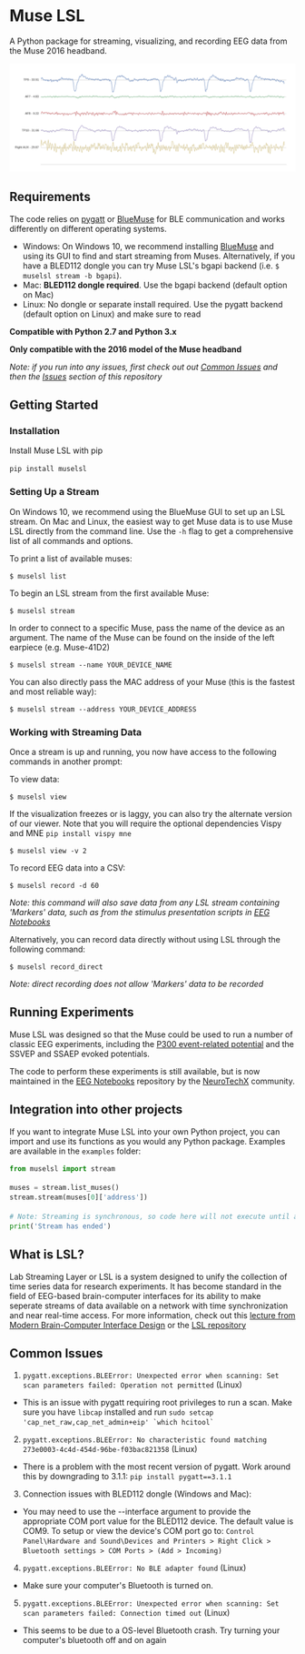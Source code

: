 # Muse LSL

A Python package for streaming, visualizing, and recording EEG data from the Muse 2016 headband.

![Blinks](blinks.png)

## Requirements

The code relies on [pygatt](https://github.com/peplin/pygatt) or [BlueMuse](https://github.com/kowalej/BlueMuse/tree/master/Dist) for BLE communication and works differently on different operating systems.

- Windows: On Windows 10, we recommend installing [BlueMuse](https://github.com/kowalej/BlueMuse/tree/master/Dist) and using its GUI to find and start streaming from Muses. Alternatively, if you have a BLED112 dongle you can try Muse LSL's bgapi backend (i.e. `$ muselsl stream -b bgapi`).
- Mac: __BLED112 dongle required__. Use the bgapi backend (default option on Mac)
- Linux: No dongle or separate install required. Use the pygatt backend (default option on Linux) and make sure to read

**Compatible with Python 2.7 and Python 3.x**
 
**Only compatible with the 2016 model of the Muse headband**

*Note: if you run into any issues, first check out out [Common Issues](#common-issues) and then the [Issues](https://github.com/alexandrebarachant/muse-lsl/issues) section of this repository*

## Getting Started

### Installation

Install Muse LSL with pip

`pip install muselsl`

### Setting Up a Stream

On Windows 10, we recommend using the BlueMuse GUI to set up an LSL stream. On Mac and Linux, the easiest way to get Muse data is to use Muse LSL directly from the command line. Use the `-h` flag to get a comprehensive list of all commands and options.

To print a list of available muses:

    $ muselsl list

To begin an LSL stream from the first available Muse:

    $ muselsl stream  

In order to connect to a specific Muse, pass the name of the device as an argument. The name of the Muse can be found on the inside of the left earpiece (e.g. Muse-41D2)

    $ muselsl stream --name YOUR_DEVICE_NAME

You can also directly pass the MAC address of your Muse (this is the fastest and most reliable way):

    $ muselsl stream --address YOUR_DEVICE_ADDRESS


### Working with Streaming Data

Once a stream is up and running, you now have access to the following commands in another prompt:

To view data:

    $ muselsl view

If the visualization freezes or is laggy, you can also try the alternate version of our viewer. Note that you will require the optional dependencies Vispy and MNE `pip install vispy mne`

    $ muselsl view -v 2

To record EEG data into a CSV:

    $ muselsl record -d 60  

*Note: this command will also save data from any LSL stream containing 'Markers' data, such as from the stimulus presentation scripts in [EEG Notebooks](https://github.com/neurotechx/eeg-notebooks)*

Alternatively, you can record data directly without using LSL through the following command:

    $ muselsl record_direct

*Note: direct recording does not allow 'Markers' data to be recorded*

## Running Experiments

Muse LSL was designed so that the Muse could be used to run a number of classic EEG experiments, including the [P300 event-related potential](http://alexandre.barachant.org/blog/2017/02/05/P300-with-muse.html) and the SSVEP and SSAEP evoked potentials.

The code to perform these experiments is still available, but is now maintained in the [EEG Notebooks](https://github.com/neurotechx/eeg-notebooks) repository by the [NeuroTechX](https://neurotechx.com) community.

## Integration into other projects

If you want to integrate Muse LSL into your own Python project, you can import and use its functions as you would any Python package. Examples are available in the `examples` folder:

```Python
from muselsl import stream

muses = stream.list_muses()
stream.stream(muses[0]['address'])

# Note: Streaming is synchronous, so code here will not execute until after the stream has been closed
print('Stream has ended')
```

## What is LSL?

Lab Streaming Layer or LSL is a system designed to unify the collection of time series data for research experiments. It has become standard in the field of EEG-based brain-computer interfaces for its ability to make seperate streams of data available on a network with time synchronization and near real-time access. For more information, check out this [lecture from Modern Brain-Computer Interface Design](https://www.youtube.com/watch?v=Y1at7yrcFW0) or the [LSL repository](https://github.com/sccn/labstreaminglayer)


## Common Issues

1. `pygatt.exceptions.BLEError: Unexpected error when scanning: Set scan parameters failed: Operation not permitted` (Linux)
 - This is an issue with pygatt requiring root privileges to run a scan. Make sure you have `libcap` installed and run ```sudo setcap 'cap_net_raw,cap_net_admin+eip' `which hcitool` ```


2. `pygatt.exceptions.BLEError: No characteristic found matching 273e0003-4c4d-454d-96be-f03bac821358` (Linux)
 - There is a problem with the most recent version of pygatt. Work around this by downgrading to 3.1.1: `pip install pygatt==3.1.1`
 
 
3. Connection issues with BLED112 dongle (Windows and Mac):
 - You may need to use the --interface argument to provide the appropriate COM port value for the BLED112 device. The default value is COM9. To setup or view the device's COM port go to:
 `Control Panel\Hardware and Sound\Devices and Printers > Right Click > Bluetooth settings > COM Ports > (Add > Incoming)`


4. `pygatt.exceptions.BLEError: No BLE adapter found` (Linux)
- Make sure your computer's Bluetooth is turned on.


5. `pygatt.exceptions.BLEError: Unexpected error when scanning: Set scan parameters failed: Connection timed out` (Linux)
- This seems to be due to a OS-level Bluetooth crash. Try turning your computer's bluetooth off and on again

 
